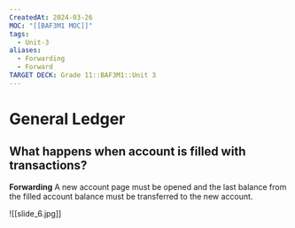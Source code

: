 ```yaml
---
CreatedAt: 2024-03-26
MOC: "[[BAF3M1 MOC]]"
tags:
  - Unit-3
aliases:
  - Forwarding
  - Forward
TARGET DECK: Grade 11::BAF3M1::Unit 3
---
```

# General Ledger
## What happens when account is filled with transactions?

**Forwarding**
A new account page must be opened and the last balance from the filled account balance must be transferred to the new account.
<!--ID: 1718370433110-->


![[slide_6.jpg]]
